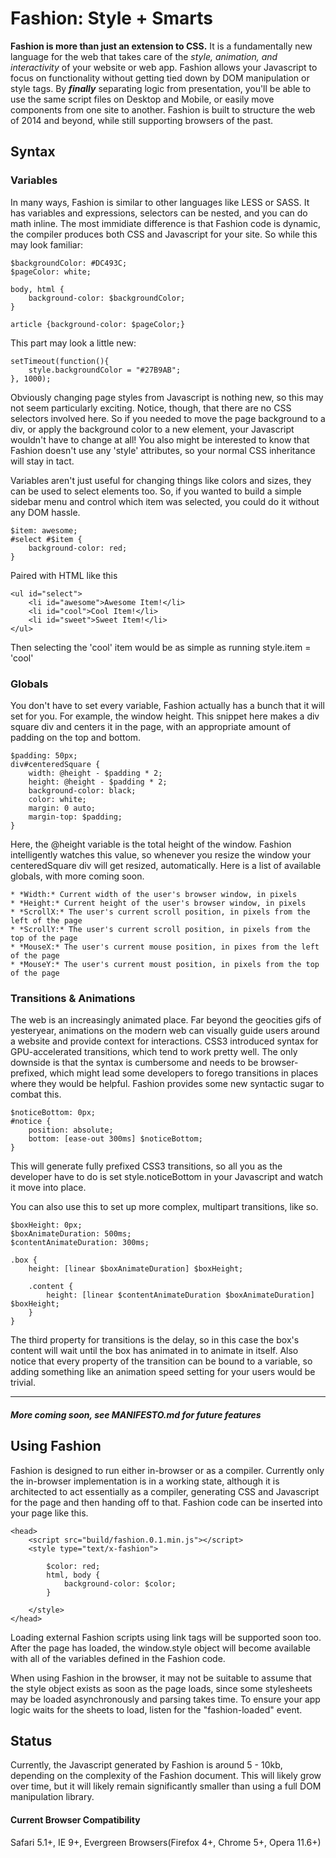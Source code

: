 # Fashion: Style + Smarts

**Fashion is more than just an extension to CSS.** It is a fundamentally new language for the web that takes care of the *style, animation, and interactivity* of your website or web app. Fashion allows your Javascript to focus on functionality without getting tied down by DOM manipulation or style tags. By ***finally*** separating logic from presentation, you'll be able to use the same script files on Desktop and Mobile, or easily move components from one site to another. Fashion is built to structure the web of 2014 and beyond, while still supporting browsers of the past.

## Syntax

### Variables

In many ways, Fashion is similar to other languages like LESS or SASS. It has variables and expressions, selectors can be nested, and you can do math inline. The most immidiate difference is that Fashion code is dynamic, the compiler produces both CSS and Javascript for your site. So while this may look familiar:
	
	$backgroundColor: #DC493C;
	$pageColor: white;

	body, html {
		background-color: $backgroundColor;
	}

	article {background-color: $pageColor;}

This part may look a little new:

	setTimeout(function(){
		style.backgroundColor = "#27B9AB";
	}, 1000);

Obviously changing page styles from Javascript is nothing new, so this may not seem particularly exciting. Notice, though, that there are no CSS selectors involved here. So if you needed to move the page background to a div, or apply the background color to a new element, your Javascript wouldn't have to change at all! You also might be interested to know that Fashion doesn't use any 'style' attributes, so your normal CSS inheritance will stay in tact.

Variables aren't just useful for changing things like colors and sizes, they can be used to select elements too. So, if you wanted to build a simple sidebar menu and control which item was selected, you could do it without any DOM hassle.

	$item: awesome;
	#select #$item {
		background-color: red;
	}

Paired with HTML like this

	<ul id="select">
		<li id="awesome">Awesome Item!</li>
		<li id="cool">Cool Item!</li>
		<li id="sweet">Sweet Item!</li>
	</ul>

Then selecting the 'cool' item would be as simple as running style.item = 'cool'

### Globals

You don't have to set every variable, Fashion actually has a bunch that it will set for you. For example, the window height. This snippet here makes a div square div and centers it in the page, with an appropriate amount of padding on the top and bottom.  

	$padding: 50px;
	div#centeredSquare {
		width: @height - $padding * 2;
		height: @height - $padding * 2;
		background-color: black;
		color: white;
		margin: 0 auto;
		margin-top: $padding;
	}

Here, the @height variable is the total height of the window. Fashion intelligently watches this value, so whenever you resize the window your centeredSquare div will get resized, automatically. Here is a list of available globals, with more coming soon.

	* *Width:* Current width of the user's browser window, in pixels
	* *Height:* Current height of the user's browser window, in pixels
	* *ScrollX:* The user's current scroll position, in pixels from the left of the page
	* *ScrollY:* The user's current scroll position, in pixels from the top of the page
	* *MouseX:* The user's current mouse position, in pixes from the left of the page
	* *MouseY:* The user's current moust position, in pixels from the top of the page

### Transitions & Animations

The web is an increasingly animated place. Far beyond the geocities gifs of yesteryear, animations on the modern web can visually guide users around a website and provide context for interactions. CSS3 introduced syntax for GPU-accelerated transitions, which tend to work pretty well. The only downside is that the syntax is cumbersome and needs to be browser-prefixed, which might lead some developers to forego transitions in places where they would be helpful. Fashion provides some new syntactic sugar to combat this.

	$noticeBottom: 0px;
	#notice {
		position: absolute;
		bottom: [ease-out 300ms] $noticeBottom;
	}

This will generate fully prefixed CSS3 transitions, so all you as the developer have to do is set style.noticeBottom in your Javascript and watch it move into place.

You can also use this to set up more complex, multipart transitions, like so.

	$boxHeight: 0px;
	$boxAnimateDuration: 500ms;
	$contentAnimateDuration: 300ms;

	.box {
		height: [linear $boxAnimateDuration] $boxHeight;

		.content {
			height: [linear $contentAnimateDuration $boxAnimateDuration] $boxHeight;
		}
	}

The third property for transitions is the delay, so in this case the box's content will wait until the box has animated in to animate in itself. Also notice that every property of the transition can be bound to a variable, so adding something like an animation speed setting for your users would be trivial.

***

##### More coming soon, see MANIFESTO.md for future features

## Using Fashion

Fashion is designed to run either in-browser or as a compiler. Currently only the in-browser implementation is in a working state, although it is architected to act essentially as a compiler, generating CSS and Javascript for the page and then handing off to that. Fashion code can be inserted into your page like this.

	<head>
		<script src="build/fashion.0.1.min.js"></script>
		<style type="text/x-fashion">

			$color: red;
			html, body {
				background-color: $color;
			}

		</style>
	</head>

Loading external Fashion scripts using link tags will be supported soon too. After the page has loaded, the window.style object will become available with all of the variables defined in the Fashion code.

When using Fashion in the browser, it may not be suitable to assume that the style object exists as soon as the page loads, since some stylesheets may be loaded asynchronously and parsing takes time. To ensure your app logic waits for the sheets to load, listen for the "fashion-loaded" event.

## Status

Currently, the Javascript generated by Fashion is around 5 - 10kb, depending on the complexity of the Fashion document. This will likely grow over time, but it will likely remain significantly smaller than using a full DOM manipulation library.

#### Current Browser Compatibility

Safari 5.1+, IE 9+, Evergreen Browsers(Firefox 4+, Chrome 5+, Opera 11.6+)
